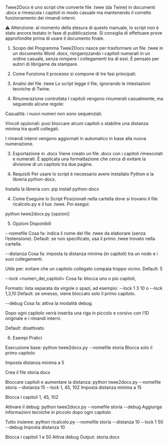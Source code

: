 Twee2Docx è uno script che converte file .twee (da Twine) in documenti .docx e rimescola i capitoli in modo casuale ma mantenendo il corretto funzionamento dei rimandi interni.

⚠️ Attenzione: al momento della stesura di questo manuale, lo script non è stato ancora testato in fase di pubblicazione. Si consiglia di effettuare prove approfondite prima di usare il documento finale.

1. Scopo del Programma
Twee2Docx nasce per trasformare un file .twee in un documento Word .docx, riorganizzando i capitoli numerati in un ordine casuale, senza rompere i collegamenti tra di essi. È pensato per autori di librigame da stampare.

2. Come Funziona
Il processo si compone di tre fasi principali:

1. Analisi del file .twee
Lo script legge il file, ignorando le intestazioni tecniche di Twine.

2. Rinumerazione controllata
I capitoli vengono rinumerati casualmente, ma seguendo alcune regole:

Casualità: i nuovi numeri non sono sequenziali.

Vincoli opzionali: puoi bloccare alcuni capitoli o stabilire una distanza minima tra quelli collegati.

I rimandi interni vengono aggiornati in automatico in base alla nuova numerazione.

3. Esportazione in .docx
Viene creato un file .docx con i capitoli rimescolati e numerati.
È applicata una formattazione che cerca di evitare la divisione di un capitolo tra due pagine.

3. Requisiti
Per usare lo script è necessario avere installato Python e la libreria python-docx.

Installa la libreria con: pip install python-docx

4. Come Eseguire lo Script
Posizionati nella cartella dove si trovano il file ricalcolo.py e il tuo .twee. Poi esegui:

python twee2docx.py [opzioni]

5. Opzioni Disponibili

--nomefile <nome>
Cosa fa: indica il nome del file .twee da elaborare (senza l’estensione).
Default: se non specificato, usa il primo .twee trovato nella cartella.

--distanza <numero>
Cosa fa: imposta la distanza minima (in capitoli) tra un nodo e i suoi collegamenti.

Utile per: evitare che un capitolo collegato compaia troppo vicino.
Default: 5

--lock <numeri_dei_capitoli>
Cosa fa: blocca uno o più capitoli,

Formato: lista separata da virgole o spazi, ad esempio: --lock 1 3 10 o --lock 1,3,10
Default: se omesso, viene bloccato solo il primo capitolo.

--debug
Cosa fa: attiva la modalità debug.

Dopo ogni capitolo verrà inserita una riga in piccolo e corsivo con l’ID originale e i rimandi interni.

Default: disattivato

6. Esempi Pratici

Esecuzione base:
python twee2docx.py --nomefile storia
Blocca solo il primo capitolo

Imposta distanza minima a 5

Crea il file storia.docx

Bloccare capitoli e aumentare la distanza:
python twee2docx.py --nomefile storia --distanza 15 --lock 1, 45, 102
Imposta distanza minima a 15

Blocca i capitoli 1, 45, 102

Attivare il debug:
python twee2docx.py --nomefile storia --debug
Aggiunge informazioni tecniche in piccolo dopo ogni capitolo

Tutto insieme:
python ricalcolo.py --nomefile storia --distanza 10 --lock 1 50 --debug
Imposta distanza 10

Blocca i capitoli 1 e 50
Attiva debug
Output: storia.docx
